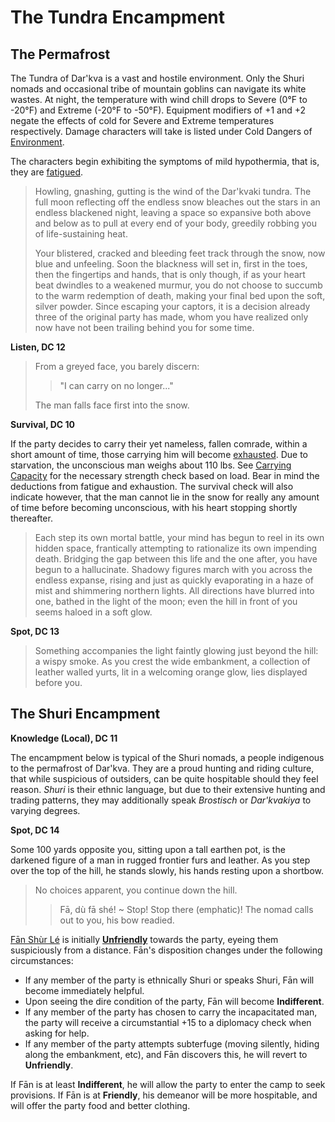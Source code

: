 # The Tundra Encampment

## The Permafrost

The Tundra of Dar'kva is a vast and hostile environment. Only the Shuri nomads and occasional tribe of mountain goblins can navigate its white wastes. At night, the temperature with wind chill drops to Severe (0°F to -20°F) and Extreme (-20°F to -50°F). Equipment modifiers of +1 and +2 negate the effects of cold for Severe and Extreme temperatures respectively. Damage characters will take is listed under Cold Dangers of [Environment](http://www.dandwiki.com/wiki/SRD:Environment).

The characters begin exhibiting the symptoms of mild hypothermia, that is, they are [fatigued](http://www.dandwiki.com/wiki/SRD:Fatigued).

> Howling, gnashing, gutting is the wind of the Dar'kvaki tundra. The full moon reflecting off the endless snow bleaches out the stars in an endless blackened night, leaving a space so expansive both above and below as to pull at every end of your body, greedily robbing you of life-sustaining heat.
>
> Your blistered, cracked and bleeding feet track through the snow, now blue and unfeeling. Soon the blackness will set in, first in the toes, then the fingertips and hands, that is only though, if as your heart beat dwindles to a weakened murmur, you do not choose to succumb to the warm redemption of death, making your final bed upon the soft, silver powder. Since escaping your captors, it is a decision already three of the original party has made, whom you have realized only now have not been trailing behind you for some time.

**Listen, DC 12**

> From a greyed face, you barely discern:
> > "I can carry on no longer..."
>
> The man falls face first into the snow.

**Survival, DC 10**

If the party decides to carry their yet nameless, fallen comrade, within a short amount of time, those carrying him will become [exhausted](http://www.dandwiki.com/wiki/SRD:Exhausted). Due to starvation, the unconscious man weighs about 110 lbs. See [Carrying Capacity](http://www.d20srd.org/srd/carryingCapacity.htm) for the necessary strength check based on load. Bear in mind the deductions from fatigue and exhaustion. The survival check will also indicate however, that the man cannot lie in the snow for really any amount of time before becoming unconscious, with his heart stopping shortly thereafter.

> Each step its own mortal battle, your mind has begun to reel in its own hidden space, frantically attempting to rationalize its own impending death. Bridging the gap between this life and the one after, you have begun to a hallucinate. Shadowy figures march with you across the endless expanse, rising and just as quickly evaporating in a haze of mist and shimmering northern lights. All directions have blurred into one, bathed in the light of the moon; even the hill in front of you seems haloed in a soft glow.

**Spot, DC 13**

> Something accompanies the light faintly glowing just beyond the hill: a wispy smoke. As you crest the wide embankment, a collection of leather walled yurts, lit in a welcoming orange glow, lies displayed before you.

## The Shuri Encampment

**Knowledge (Local), DC 11**

The encampment below is typical of the Shuri nomads, a people indigenous to the permafrost of Dar'kva. They are a proud hunting and riding culture, that while suspicious of outsiders, can be quite hospitable should they feel reason. _Shuri_ is their ethnic language, but due to their extensive hunting and trading patterns, they may additionally speak _Brostisch_ or _Dar'kvakiya_ to varying degrees.

**Spot, DC 14**

Some 100 yards opposite you, sitting upon a tall earthen pot, is the darkened figure of a man in rugged frontier furs and leather. As you step over the top of the hill, he stands slowly, his hands resting upon a shortbow.

> No choices apparent, you continue down the hill.
> > Fā, dù fā shé! ~ Stop! Stop there (emphatic)!
> The nomad calls out to you, his bow readied. 

[Fān Shùr Lé](https://github.com/bdrillard/campaigns/blob/master/Rhenovaar/Appendices/6%20NPCs/Fan%20Shur%20Lei.md) is initially [**Unfriendly**](http://www.d20srd.org/srd/skills/diplomacy.htm) towards the party, eyeing them suspiciously from a distance. Fān's disposition changes under the following circumstances:

* If any member of the party is ethnically Shuri or speaks Shuri, Fān will become immediately helpful.
* Upon seeing the dire condition of the party, Fān will become **Indifferent**.
* If any member of the party has chosen to carry the incapacitated man, the party will receive a circumstantial +15 to a diplomacy check when asking for help.
* If any member of the party attempts subterfuge (moving silently, hiding along the embankment, etc), and Fān discovers this, he will revert to **Unfriendly**.

If Fān is at least **Indifferent**, he will allow the party to enter the camp to seek provisions. If Fān is at **Friendly**, his demeanor will be more hospitable, and will offer the party food and better clothing.
